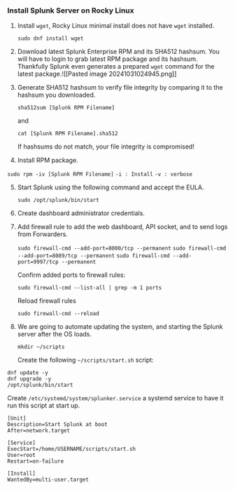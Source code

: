 ### Install Splunk Server on Rocky Linux
1) Install `wget`, Rocky Linux minimal install does not have `wget` installed.

   `sudo dnf install wget`
   
2) Download latest Splunk Enterprise RPM and its SHA512 hashsum. You will have to login to grab latest RPM package and its hashsum. Thankfully Splunk even generates a prepared `wget` command for the latest package.![[Pasted image 20241031024945.png]]
   
3) Generate SHA512 hashsum to verify file integrity by comparing it to the hashsum you downloaded. 

   `sha512sum [Splunk RPM Filename]`

   and

   `cat [Splunk RPM Filename].sha512`
   
   If hashsums do not match, your file integrity is compromised!

4)  Install RPM package.

   `sudo rpm -iv [Splunk RPM Filename]`
	   `-i : Install`
	   `-v : verbose`

5) Start Splunk using the following command and accept the EULA.

   `sudo /opt/splunk/bin/start`
   
6) Create dashboard administrator credentials.
   
7) Add firewall rule to add the web dashboard, API socket, and to send logs from Forwarders.

   `sudo firewall-cmd --add-port=8000/tcp --permanent` 
   `sudo firewall-cmd --add-port=8089/tcp --permanent`
   `sudo firewall-cmd --add-port=9997/tcp --permanent`
   
   Confirm added ports to firewall rules:

   `sudo firewall-cmd --list-all | grep -m 1 ports`
   
   Reload firewall rules

   `sudo firewall-cmd --reload`

8) We are going to automate updating the system, and starting the Splunk server after the OS loads.

   `mkdir ~/scripts`

   Create the following `~/scripts/start.sh` script:   

```
dnf update -y
dnf upgrade -y
/opt/splunk/bin/start
```

Create `/etc/systemd/system/splunker.service` a systemd service to have it run this script at start up. 

```
[Unit]
Description=Start Splunk at boot
After=network.target

[Service]
ExecStart=/home/USERNAME/scripts/start.sh
User=root
Restart=on-failure

[Install]
WantedBy=multi-user.target
```
